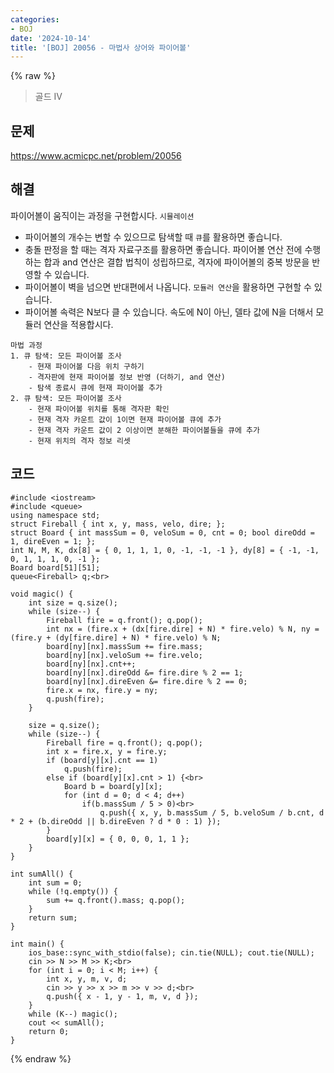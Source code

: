```yaml
---
categories:
- BOJ
date: '2024-10-14'
title: '[BOJ] 20056 - 마법사 상어와 파이어볼'
---
```


{% raw %}
> 골드 IV<br>

## 문제
https://www.acmicpc.net/problem/20056<br>

## 해결
파이어볼이 움직이는 과정을 구현합시다. `시뮬레이션`
- 파이어볼의 개수는 변할 수 있으므로 탐색할 때 `큐`를 활용하면 좋습니다.
- 충돌 판정을 할 때는 격자 자료구조를 활용하면 좋습니다. 파이어볼 연산 전에 수행하는 합과 and 연산은 결합 법칙이 성립하므로, 격자에 파이어볼의 중복 방문을 반영할 수 있습니다.
- 파이어볼이 벽을 넘으면 반대편에서 나옵니다. `모듈러 연산`을 활용하면 구현할 수 있습니다.
- 파이어볼 속력은 N보다 클 수 있습니다. 속도에 N이 아닌, 델타 값에 N을 더해서 모듈러 연산을 적용합시다.

```
마법 과정
1. 큐 탐색: 모든 파이어볼 조사
	- 현재 파이어볼 다음 위치 구하기
	- 격자판에 현재 파이어볼 정보 반영 (더하기, and 연산)
	- 탐색 종료시 큐에 현재 파이어볼 추가
2. 큐 탐색: 모든 파이어볼 조사
	- 현재 파이어볼 위치를 통해 격자판 확인
	- 현재 격자 카운트 값이 1이면 현재 파이어볼 큐에 추가
	- 현재 격자 카운트 값이 2 이상이면 분해한 파이어볼들을 큐에 추가
	- 현재 위치의 격자 정보 리셋
```

## 코드
```
#include <iostream>
#include <queue>
using namespace std;
struct Fireball { int x, y, mass, velo, dire; };
struct Board { int massSum = 0, veloSum = 0, cnt = 0; bool direOdd = 1, direEven = 1; };
int N, M, K, dx[8] = { 0, 1, 1, 1, 0, -1, -1, -1 }, dy[8] = { -1, -1, 0, 1, 1, 1, 0, -1 };
Board board[51][51];
queue<Fireball> q;<br>

void magic() {
    int size = q.size();
    while (size--) {
        Fireball fire = q.front(); q.pop();
        int nx = (fire.x + (dx[fire.dire] + N) * fire.velo) % N, ny = (fire.y + (dy[fire.dire] + N) * fire.velo) % N;
        board[ny][nx].massSum += fire.mass;
        board[ny][nx].veloSum += fire.velo;
        board[ny][nx].cnt++;
        board[ny][nx].direOdd &= fire.dire % 2 == 1;
        board[ny][nx].direEven &= fire.dire % 2 == 0;
        fire.x = nx, fire.y = ny;
        q.push(fire);
    }

    size = q.size();
    while (size--) {
        Fireball fire = q.front(); q.pop();
        int x = fire.x, y = fire.y;
        if (board[y][x].cnt == 1)
            q.push(fire);
        else if (board[y][x].cnt > 1) {<br>
            Board b = board[y][x];
            for (int d = 0; d < 4; d++)
                if(b.massSum / 5 > 0)<br>
                    q.push({ x, y, b.massSum / 5, b.veloSum / b.cnt, d * 2 + (b.direOdd || b.direEven ? d * 0 : 1) });
        }
        board[y][x] = { 0, 0, 0, 1, 1 };
    }
}

int sumAll() {
    int sum = 0;
    while (!q.empty()) {
        sum += q.front().mass; q.pop();
    }
    return sum;
}

int main() {
    ios_base::sync_with_stdio(false); cin.tie(NULL); cout.tie(NULL);
    cin >> N >> M >> K;<br>
    for (int i = 0; i < M; i++) {
        int x, y, m, v, d;
        cin >> y >> x >> m >> v >> d;<br>
        q.push({ x - 1, y - 1, m, v, d });
    }
    while (K--) magic();
    cout << sumAll();
    return 0;
}
```
{% endraw %}